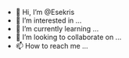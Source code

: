 - 👋 Hi, I’m @Esekris
- 👀 I’m interested in ...
- 🌱 I’m currently learning ...
- 💞️ I’m looking to collaborate on ...
- 📫 How to reach me ...

<!---
Esekris/Esekris is a ✨ special ✨ repository because its `README.md` (this file) appears on your GitHub profile.
You can click the Preview link to take a look at your changes.
--->
